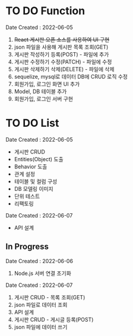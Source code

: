 # TO DO Function

Date Created : 2022-06-05

1. ~~React 게시판 오픈 소스를 사용하여 UI 구현~~
2. json 파일을 사용해 게시판 목록 조회(GET)
3. 게시판 작성하기 등록(POST) - 파일에 추가
4. 게시판 수정하기 수정(PATCH) - 파일에 수정
5. 게시판 삭제하기 삭제(DELETE) - 파일에 삭제
6. sequelize, mysql로 데이터 DB에 CRUD 로직 수정
7. 회원가입, 로그인 화면 UI 추가
8. Model, DB 테이블 추가
9. 회원가입, 로그인 서버 구현

# TO DO List

Date Created : 2022-06-05

- 게시판 CRUD
- Entities(Object) 도출
- Behavior 도출
- 관계 설정
- 테이블 및 컬럼 구성
- DB 모델링 이미지
- 단위 테스트
- 리팩토링

Date Created : 2022-06-07

- API 설계

## In Progress

Date Created : 2022-06-06

1. Node.js 서버 연결 초기화

Date Created : 2022-06-07

1. 게시판 CRUD - 목록 조회(GET)
2. json 파일로 데이터 조회
3. API 설계
4. 게시판 CRUD - 게시글 등록(POST)
5. json 파일에 데이터 쓰기
